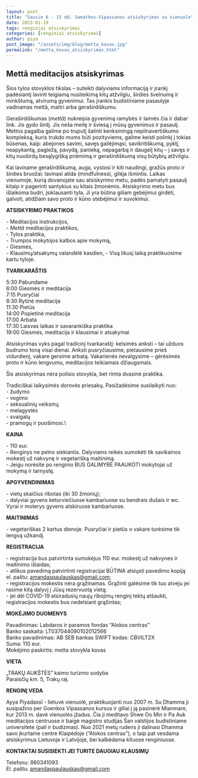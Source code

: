 ```yaml
---
layout: post
title: "Sausio 6 - 15 dd. Samathos-Vipassanos atsiskyrimas su vienuole"
date: 2023-01-19
tags: renginiai atsiskyrimai
categories: [renginiai atsiskyrimai]
author: piya
post_image: "/assets/img/blog/metta_kovas.jpg"
permalink: "/metta_kovas_atsiskyrimas.html"
---
```

## Mettā meditacijos atsiskyrimas

Šios tylos stovyklos tikslas – suteikti dalyviams informaciją ir įrankį padėsiantį lavinti teigiamą nusiteikimą kitų atžvilgiu, širdies švelnumą ir minkštumą, atvirumą gyvenimui. Tas įrankis budistiniame pasaulyje vadinamas mettā, maitri arba geraširdiškumu.

Geraširdiškumas (_mettā_) nukreipia gyvenimą ramybės ir laimės čia ir dabar link. Jis gydo širdį. Jis neša meilę ir šviesą į mūsų gyvenimus ir pasaulį. Mettos pagalba galime po truputį šalinti kenksmingą nepilnavertiškumo kompleksą, kuris trukdo mums būti pozityviems, galime keisti polinkį į tokias būsenas, kaip: abejones savimi, savęs gailėjimąsi, savikritiškumą, pyktį, neapykantą, pagiežą, pavydą, panieką, nepagarbą ir daugelį kitų – į savęs ir kitų nuoširdų besąlygišką priėmimą ir geraširdiškumą visų būtybių atžvilgiu.

Kai laviname geraširdiškumą, auga, vystosi ir kiti naudingi, gražūs proto ir širdies bruožai: lavinasi atida (mindfulness), gilėja išmintis. Laikas vienumoje, kurią dovanojate sau atsiskyrimo metu, padės pamatyti pasaulį kitaip ir pagerinti santykius su kitais žmonėmis. Atsiskyrimo metu bus išlaikoma budri, įsiklausanti tyla. Ji yra būtina giliam gebėjimui girdėti, galvoti, atidžiam savo proto ir kūno stebėjimui ir suvokimui.

**ATSISKYRIMO PRAKTIKOS**

\- Meditacijos instrukcijos,\
\- _Mettā_ meditacijos praktikos,\
\- Tylos praktika,\
\- Trumpos mokytojos kalbos apie mokymą,\
\- Giesmės,\
\- Klausimų/atsakymų valandėlė kasdien,
\- Visą likusį laiką praktikuosime kartu tyloje.


**TVARKARAŠTIS**

5:30 Pabundame\
6:00 Giesmės ir meditacija\
7:15 Pusryčiai\
8:30 Rytinė meditacija\
11:30 Pietūs\
14:00 Popietinė meditacija\
17:00 Arbata\
17:30 Laisvas laikas ir savarankiška praktika\
19:00 Giesmės, meditacija ir klausimai ir atsakymai


Atsiskyrimas vyks pagal tradicinį tvarkaraštį: kelsimės anksti – tai užduos budrumo toną visai dienai. Anksti pusryčiausime, pietausime prieš vidurdienį, vakare gersime arbatą. Vakarienės nevalgysime – gėrėsimės proto ir kūno lengvumu, meditacijos teikiamais džiaugsmais.

Šis atsiskyrimas nėra poilsio stovykla, bet rimta dvasinė praktika.

Tradiciškai laikysimės dorovės priesakų. Pasižadėsime susilaikyti nuo:\
\- žudymo\
\- vogimo\
\- seksualinių veiksmų\
\- melagystės\
\- svaigalų\
\- pramogų ir puošimosi.\

**KAINA**

\- 110 eur.\
\- Renginys ne pelno siekiantis. Dalyviams reikės sumokėti tik savikainos mokestį už nakvynę ir vegetarišką maitinimą.\
\- Jeigu norėsite po renginio BUS GALIMYBĖ PAAUKOTI mokytojai už mokymą ir tarnystę.

**APGYVENDINIMAS**

\- vietų skaičius ribotas (iki 30 žmonių);\
\- dalyviai gyvens keturviečiuose kambariuose su bendrais dušais ir wc. Vyrai ir moterys gyvens atskiruose kambariuose.

**MAITINIMAS**

\- vegetariškas 2 kartus dienoje. Pusryčiai ir pietūs o vakare turėsime tik lengvą užkandį.

**REGISTRACIJA**

\- registracija bus patvirtinta sumokėjus 110 eur. mokestį už nakvynes ir maitinimo išlaidas;\
\- atlikus pavedimą patvirtinti registracijai BŪTINA atsiųsti pavedimo kopiją el. paštu: amandaspaulauskas@gmail.com;\
\- registracijos mokestis nėra grąžinamas. Grąžinti galėsime tik tuo atveju jei rasime kitą dalyvį į Jūsų rezervuotą vietą;\
\- jei dėl COVID-19 atsiradusių naujų ribojimų renginį tektų atšaukti, registracijos mokestis bus nedelsiant grąžintas;

**MOKĖJIMO DUOMENYS**

Pavadinimas: Labdaros ir paramos fondas “Alokos centras”\
Banko saskaita: LT037044090102012566\
Banko pavadinimas: AB SEB bankas SWIFT kodas: CBVILT2X\
Suma: 110 eur.\
Mokėjimo paskirtis: metta stovykla kovas

**VIETA**

„TRAKŲ AUKŠTĖS” kaimo turizmo sodyba\
Paraisčių km. 5, Trakų raj.

**RENGINĮ VEDA**

Ayya Piyadassī - lietuvė vienuolė, praktikuojanti nuo 2007 m. Su Dhamma ji susipažino per Goenkos Vipassanos kursus ir giliai į ją pasinėrė Mianmare, kur 2013 m. davė vienuolės įžadus. Čia ji meditavo Shwe Oo Min ir Pa Auk meditacijos centruose ir baigė magistro studijas Šan valstijos budistiniame universitete (pali ir budizmas). Nuo 2021 metų rudens ji dalinasi Dhamma savo įkurtame centre Klaipėdoje (“Alokos centras”), o taip pat vesdama atsiskyrimus Lietuvoje ir Latvijoje, bei kalbėdama kituose renginiuose.


**KONTAKTAI SUSISIEKTI JEI TURITE DAUGIAU KLAUSIMŲ**

Telefonu: 860341093\
El. paštu: amandaspaulauskas@gmail.com







